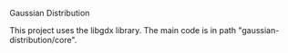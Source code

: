 Gaussian Distribution

This project uses the libgdx library.
The main code is in path "gaussian-distribution/core".



